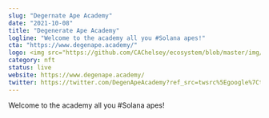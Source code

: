```yaml
---
slug: "Degernate Ape Academy"
date: "2021-10-08"
title: "Degenerate Ape Academy"
logline: "Welcome to the academy all you #Solana apes!"
cta: "https://www.degenape.academy/"
logo: <img src="https://github.com/CAChelsey/ecosystem/blob/master/img/degernateapeacad.png">
category: nft
status: live
website: https://www.degenape.academy/
twitter: https://twitter.com/DegenApeAcademy?ref_src=twsrc%5Egoogle%7Ctwcamp%5Eserp%7Ctwgr%5Eauthor
---
```


Welcome to the academy all you #Solana apes!
